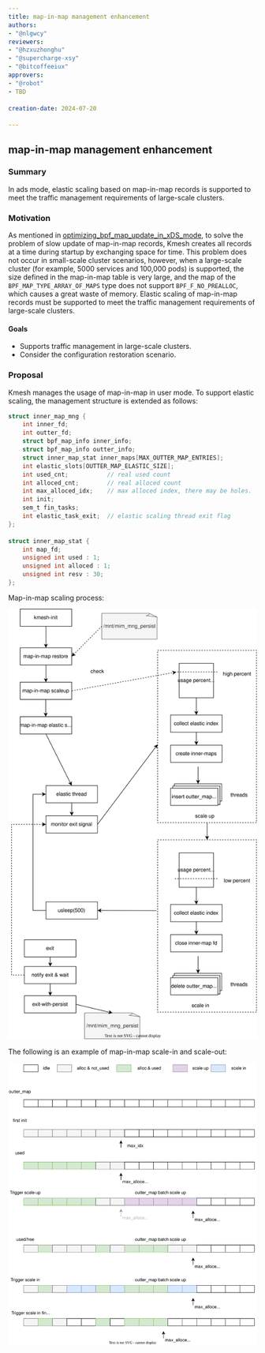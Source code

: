 ```yaml
---
title: map-in-map management enhancement
authors:
- "@nlgwcy"
reviewers:
- "@hzxuzhonghu"
- "@supercharge-xsy"
- "@bitcoffeeiux"
approvers:
- "@robot"
- TBD

creation-date: 2024-07-20

---
```


## map-in-map management enhancement

### Summary

In ads mode, elastic scaling based on map-in-map records is supported to meet the traffic management requirements of large-scale clusters.

### Motivation

As mentioned in [optimizing_bpf_map_update_in_xDS_mode](https://github.com/kmesh-net/kmesh/blob/main/docs/proposal/optimizing_bpf_map_update_in_xDS_mode-en.md), to solve the problem of slow update of map-in-map records, Kmesh creates all records at a time during startup by exchanging space for time. This problem does not occur in small-scale cluster scenarios, however, when a large-scale cluster (for example, 5000 services and 100,000 pods) is supported, the size defined in the map-in-map table is very large, and the map of the `BPF_MAP_TYPE_ARRAY_OF_MAPS` type does not support `BPF_F_NO_PREALLOC`, which causes a great waste of memory. Elastic scaling of map-in-map records must be supported to meet the traffic management requirements of large-scale clusters.

#### Goals

- Supports traffic management in large-scale clusters.
- Consider the configuration restoration scenario.

### Proposal

Kmesh manages the usage of map-in-map in user mode. To support elastic scaling, the management structure is extended as follows:

```c
struct inner_map_mng {
    int inner_fd;
    int outter_fd;
    struct bpf_map_info inner_info;
    struct bpf_map_info outter_info;
    struct inner_map_stat inner_maps[MAX_OUTTER_MAP_ENTRIES];
    int elastic_slots[OUTTER_MAP_ELASTIC_SIZE];
    int used_cnt;           // real used count
    int alloced_cnt;        // real alloced count
    int max_alloced_idx;    // max alloced index, there may be holes.
    int init;
    sem_t fin_tasks;
    int elastic_task_exit;  // elastic scaling thread exit flag
};

struct inner_map_stat {
    int map_fd;
    unsigned int used : 1;
    unsigned int alloced : 1;
    unsigned int resv : 30;
};
```

Map-in-map scaling process:

![map-in-map-elastic-process](pics/map-in-map-elastic-process.svg)

The following is an example of map-in-map scale-in and scale-out:

![map-in-map-elastic](pics/map-in-map-elastic.svg)



